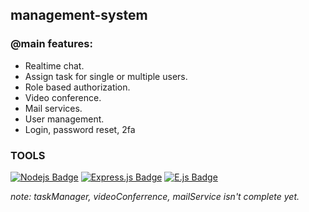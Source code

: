 ## management-system

### @main features: 
- Realtime chat.
- Assign task for single or multiple users.
- Role based authorization.
- Video conference.
- Mail services.
- User management.
- Login, password reset, 2fa
### TOOLS

[![Nodejs Badge](https://img.shields.io/badge/-Nodejs-3C873A?style=for-the-badge&labelColor=black&logo=node.js&logoColor=3C873A)](#) 
[![Express.js Badge](https://img.shields.io/badge/Express.js-000000?style=for-the-badge&logo=express&logoColor=white)](#) 
[![E.js Badge](https://img.shields.io/badge/-e.js-F0DB4F?style=for-the-badge&labelColor=black&logo=javascript&logoColor=F0DB4F)](#)



*note: taskManager, videoConferrence, mailService isn't complete yet.*
